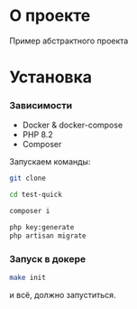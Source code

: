 # О проекте
Пример абстрактного проекта 

# Установка

### Зависимости
* Docker & docker-compose
* PHP 8.2
* Composer

Запускаем команды:
```bash
git clone

cd test-quick

composer i

php key:generate
php artisan migrate
```

### Запуск в докере
```bash
make init
```
и всё, должно запуститься.
